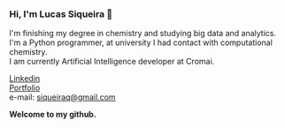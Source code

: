 ### Hi, I'm Lucas Siqueira 👋

I'm finishing my degree in chemistry and studying big data and analytics.</br>
I'm a Python programmer, at university I had contact with computational chemistry.</br>
I am currently Artificial Intelligence developer at Cromai.</br>

<a href="https://www.linkedin.com/in/lucasiqueiira/">Linkedin</a><br>
<a href="https://github.com/lucasiqueiira/Portfolio">Portfolio</a><br>
e-mail: siqueiraq@gmail.com


**Welcome to my github.**
